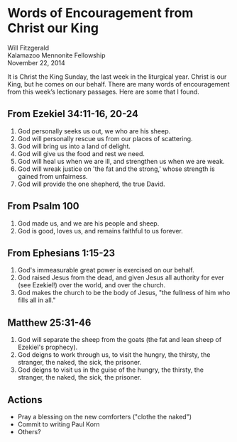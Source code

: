# Words of Encouragement from Christ our King #

Will Fitzgerald <br>
Kalamazoo Mennonite Fellowship <br>
November 22, 2014

It is Christ the King Sunday, the last week in the liturgical year. Christ is our King, but he comes on our behalf. There are many words of encouragement from this week’s lectionary passages. Here are some that I found. 


## From Ezekiel 34:11-16, 20-24 ##

1. God personally seeks us out, we who are his sheep.
2. God will personally rescue us from our places of scattering.
3. God will bring us into a land of delight.
4. God will give us the food and rest we need.
5. God will heal us when we are ill, and strengthen us when we are weak.
6. God will wreak justice on 'the fat and the strong,' whose strength is gained from unfairness.
7. God will provide the one shepherd, the true David.

## From Psalm 100 ##

1. God made us, and we are his people and sheep.
2. God is good, loves us, and remains faithful to us forever.

## From Ephesians 1:15-23 ##

1. God's immeasurable great power is exercised on our behalf.
2. God raised Jesus from the dead, and given Jesus all authority for ever (see Ezekiel!) over the world, and over the church.
3. God makes the church to be the body of Jesus, "the fullness of him who fills all in all."

## Matthew 25:31-46 ##

1. God will separate the sheep from the goats (the fat and lean sheep of Ezekiel's prophecy).
2. God deigns to work through us, to visit the hungry, the thirsty, the stranger, the naked, the sick, the prisoner.
3. God deigns to visit us in the guise of the hungry, the thirsty, the stranger, the naked, the sick, the prisoner.

## Actions ##

- Pray a blessing on the new comforters ("clothe the naked")
- Commit to writing Paul Korn
- Others?




